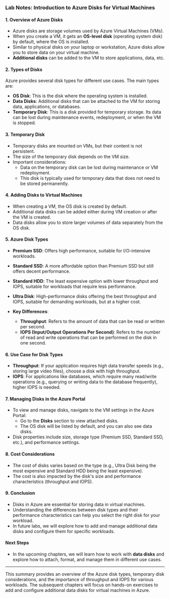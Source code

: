
### Lab Notes: Introduction to Azure Disks for Virtual Machines

#### 1. **Overview of Azure Disks**
   - Azure disks are storage volumes used by Azure Virtual Machines (VMs).
   - When you create a VM, it gets an **OS-level disk** (operating system disk) by default, where the OS is installed.
   - Similar to physical disks on your laptop or workstation, Azure disks allow you to store data on your virtual machine.
   - **Additional disks** can be added to the VM to store applications, data, etc.
   
#### 2. **Types of Disks**
   Azure provides several disk types for different use cases. The main types are:

   - **OS Disk**: This is the disk where the operating system is installed.
   - **Data Disks**: Additional disks that can be attached to the VM for storing data, applications, or databases.
   - **Temporary Disk**: This is a disk provided for temporary storage. Its data can be lost during maintenance events, redeployment, or when the VM is stopped.

#### 3. **Temporary Disk**
   - Temporary disks are mounted on VMs, but their content is not persistent.
   - The size of the temporary disk depends on the VM size.
   - Important considerations:
     - Data on the temporary disk can be lost during maintenance or VM redeployment.
     - This disk is typically used for temporary data that does not need to be stored permanently.

#### 4. **Adding Disks to Virtual Machines**
   - When creating a VM, the OS disk is created by default.
   - Additional data disks can be added either during VM creation or after the VM is created.
   - Data disks allow you to store larger volumes of data separately from the OS disk.

#### 5. **Azure Disk Types**
   - **Premium SSD**: Offers high performance, suitable for I/O-intensive workloads.
   - **Standard SSD**: A more affordable option than Premium SSD but still offers decent performance.
   - **Standard HDD**: The least expensive option with lower throughput and IOPS, suitable for workloads that require less performance.
   - **Ultra Disk**: High-performance disks offering the best throughput and IOPS, suitable for demanding workloads, but at a higher cost.

   - **Key Differences**:
     - **Throughput**: Refers to the amount of data that can be read or written per second.
     - **IOPS (Input/Output Operations Per Second)**: Refers to the number of read and write operations that can be performed on the disk in one second.

#### 6. **Use Case for Disk Types**
   - **Throughput**: If your application requires high data transfer speeds (e.g., storing large video files), choose a disk with high throughput.
   - **IOPS**: For applications like databases, which require many read/write operations (e.g., querying or writing data to the database frequently), higher IOPS is needed.

#### 7. **Managing Disks in the Azure Portal**
   - To view and manage disks, navigate to the VM settings in the Azure Portal:
     - Go to the **Disks** section to view attached disks.
     - The OS disk will be listed by default, and you can also see data disks.
   - Disk properties include size, storage type (Premium SSD, Standard SSD, etc.), and performance settings.

#### 8. **Cost Considerations**
   - The cost of disks varies based on the type (e.g., Ultra Disk being the most expensive and Standard HDD being the least expensive).
   - The cost is also impacted by the disk's size and performance characteristics (throughput and IOPS).

#### 9. **Conclusion**
   - Disks in Azure are essential for storing data in virtual machines.
   - Understanding the differences between disk types and their performance characteristics can help you select the right disk for your workload.
   - In future labs, we will explore how to add and manage additional data disks and configure them for specific workloads.

#### **Next Steps**
   - In the upcoming chapters, we will learn how to work with **data disks** and explore how to attach, format, and manage them in different use cases.

---

This summary provides an overview of the Azure disk types, temporary disk considerations, and the importance of throughput and IOPS for various workloads. The subsequent chapters will focus on hands-on exercises to add and configure additional data disks for virtual machines in Azure.
